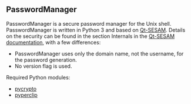 ## PasswordManager
PasswordManager is a secure password manager for the Unix shell. PasswordManager is written in Python 3 and based on [Qt-SESAM](https://github.com/ola-ct/Qt-SESAM). Details on the security can be found in the section Internals in the [Qt-SESAM documentation](https://ola-ct.github.io/Qt-SESAM/index.en.html), with a few differences:
* PasswordManager uses only the domain name, not the username, for the password generation.
* No version flag is used.

Required Python modules:
* [pycrypto](https://www.dlitz.net/software/pycrypto/)
* [pyperclip](https://github.com/asweigart/pyperclip)
